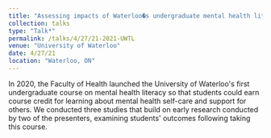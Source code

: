 ```yaml
---
title: "Assessing impacts of Waterloo�s undergraduate mental health literacy course"
collection: talks
type: "Talk*"
permalink: /talks/4/27/21-2021-UWTL
venue: "University of Waterloo"
date: 4/27/21
location: "Waterloo, ON"
---
```


In 2020, the Faculty of Health launched the University of Waterloo&apos;s first undergraduate course on mental health literacy so that students could earn course credit for learning about mental health self-care and support for others. We conducted three studies that build on early research conducted by two of the presenters, examining students&apos; outcomes following taking this course.

